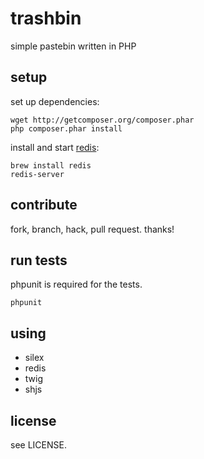 # trashbin

simple pastebin written in PHP

## setup

set up dependencies:

    wget http://getcomposer.org/composer.phar
    php composer.phar install

install and start [redis](http://redis.io):

    brew install redis
    redis-server

## contribute

fork, branch, hack, pull request. thanks!

## run tests

phpunit is required for the tests.

    phpunit

## using

* silex
* redis
* twig
* shjs

## license

see LICENSE.
